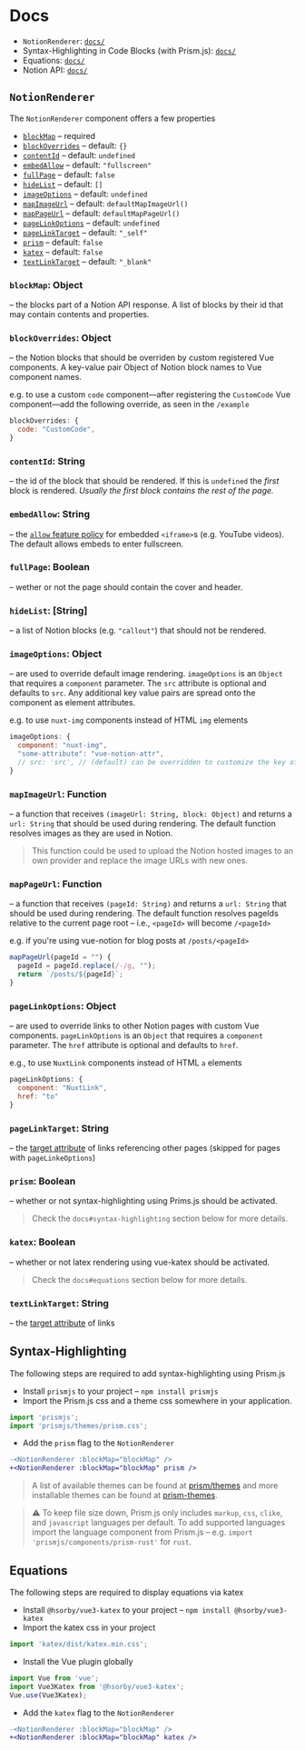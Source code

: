 # Docs

- `NotionRenderer`: [`docs/`](https://github.com/tough-dev-school/vue-notion/tree/main/docs#notionrenderer)
- Syntax-Highlighting in Code Blocks (with Prism.js): [`docs/`](https://github.com/tough-dev-school/vue-notion/tree/main/docs#syntax-highlighting)
- Equations: [`docs/`](https://github.com/tough-dev-school/vue-notion/tree/main/docs#equations)
- Notion API: [`docs/`](https://github.com/tough-dev-school/vue-notion/tree/main/docs#notion-api)

## `NotionRenderer`

The `NotionRenderer` component offers a few properties

- [`blockMap`](#blockMap) – required
- [`blockOverrides`](#blockOverrides) – default: `{}`
- [`contentId`](#contentId) – default: `undefined`
- [`embedAllow`](#embedAllow) – default: `"fullscreen"`
- [`fullPage`](#fullPage) – default: `false`
- [`hideList`](#hideList) – default: `[]`
- [`imageOptions`](#imageOptions) – default: `undefined`
- [`mapImageUrl`](#mapImageUrl) – default: `defaultMapImageUrl()`
- [`mapPageUrl`](#mapPageUrl) – default: `defaultMapPageUrl()`
- [`pageLinkOptions`](#pageLinkOptions) – default: `undefined`
- [`pageLinkTarget`](#pageLinkTarget) – default: `"_self"`
- [`prism`](#prism) – default: `false`
- [`katex`](#katex) – default: `false`
- [`textLinkTarget`](#textLinkTarget) – default: `"_blank"`

### `blockMap`: Object

– the blocks part of a Notion API response.
A list of blocks by their id that may contain contents and properties.

### `blockOverrides`: Object

– the Notion blocks that should be overriden by custom registered Vue components.
A key-value pair Object of Notion block names to Vue component names.

e.g. to use a custom `code` component—after registering the `CustomCode` Vue component—add the following override, as seen in the `/example`

```js
blockOverrides: {
  code: "CustomCode",
}
```

### `contentId`: String

– the id of the block that should be rendered.
If this is `undefined` the _first_ block is rendered.
_Usually the first block contains the rest of the page._

### `embedAllow`: String

– the [`allow` feature policy](https://developer.mozilla.org/en-US/docs/Web/HTML/Element/iframe#attr-allow) for embedded `<iframe>`s (e.g. YouTube videos).
The default allows embeds to enter fullscreen.

### `fullPage`: Boolean

– wether or not the page should contain the cover and header.

### `hideList`: [String]

– a list of Notion blocks (e.g. `"callout"`) that should not be rendered.

### `imageOptions`: Object

– are used to override default image rendering.
`imageOptions` is an `Object` that requires a `component` parameter.
The `src` attribute is optional and defaults to `src`.
Any additional key value pairs are spread onto the component as element attributes.

e.g. to use `nuxt-img` components instead of HTML `img` elements

```js
imageOptions: {
  component: "nuxt-img",
  "some-attribute": "vue-notion-attr",
  // src: 'src', // (default) can be overridden to customize the key of the `src` attribute
}
```

### `mapImageUrl`: Function

– a function that receives `(imageUrl: String, block: Object)` and returns a `url: String` that should be used during rendering.
The default function resolves images as they are used in Notion.

> This function could be used to upload the Notion hosted images to an own provider and replace the image URLs with new ones.

### `mapPageUrl`: Function

– a function that receives `(pageId: String)` and returns a `url: String` that should be used during rendering.
The default function resolves pageIds relative to the current page root – i.e., `<pageId>` will become `/<pageId>`

e.g. if you're using vue-notion for blog posts at `/posts/<pageId>`

```js
mapPageUrl(pageId = "") {
  pageId = pageId.replace(/-/g, "");
  return `/posts/${pageId}`;
}
```

### `pageLinkOptions`: Object

– are used to override links to other Notion pages with custom Vue components.
`pageLinkOptions` is an `Object` that requires a `component` parameter.
The `href` attribute is optional and defaults to `href`.

e.g., to use `NuxtLink` components instead of HTML `a` elements

```js
pageLinkOptions: {
  component: "NuxtLink",
  href: "to"
}
```

### `pageLinkTarget`: String

– the [target attribute](https://developer.mozilla.org/en-US/docs/Web/HTML/Element/a#attr-target) of links referencing other pages (skipped for pages with `pageLinkeOptions`)

### `prism`: Boolean

– whether or not syntax-highlighting using Prims.js should be activated.

> Check the `docs#syntax-highlighting` section below for more details.

### `katex`: Boolean

– whether or not latex rendering using vue-katex should be activated.

> Check the `docs#equations` section below for more details.

### `textLinkTarget`: String

– the [target attribute](https://developer.mozilla.org/en-US/docs/Web/HTML/Element/a#attr-target) of links

## Syntax-Highlighting

The following steps are required to add syntax-highlighting using Prism.js

- Install `prismjs` to your project – `npm install prismjs`
- Import the Prism.js css and a theme css somewhere in your application.

```js
import 'prismjs';
import 'prismjs/themes/prism.css';
```

- Add the `prism` flag to the `NotionRenderer`

```diff
-<NotionRenderer :blockMap="blockMap" />
+<NotionRenderer :blockMap="blockMap" prism />
```

> A list of available themes can be found at [prism/themes](https://github.com/PrismJS/prism/tree/master/themes) and more installable themes can be found at [prism-themes](https://github.com/PrismJS/prism-themes).

> ⚠️ To keep file size down, Prism.js only includes `markup`, `css`, `clike`, and `javascript` languages per default.
> To add supported languages import the language component from Prism.js – e.g. `import 'prismjs/components/prism-rust'` for `rust`.

## Equations

The following steps are required to display equations via katex

- Install `@hsorby/vue3-katex` to your project – `npm install @hsorby/vue3-katex`
- Import the katex css in your project

```js
import 'katex/dist/katex.min.css';
```

- Install the Vue plugin globally

```js
import Vue from 'vue';
import Vue3Katex from '@hsorby/vue3-katex';
Vue.use(Vue3Katex);
```

- Add the `katex` flag to the `NotionRenderer`

```diff
-<NotionRenderer :blockMap="blockMap" />
+<NotionRenderer :blockMap="blockMap" katex />
```
